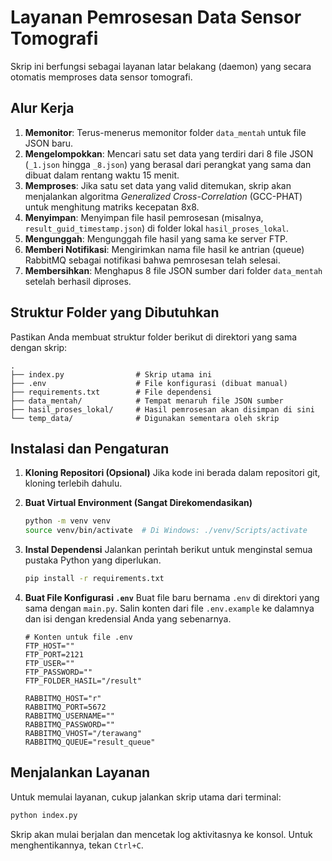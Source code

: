 # Layanan Pemrosesan Data Sensor Tomografi

Skrip ini berfungsi sebagai layanan latar belakang (daemon) yang secara otomatis memproses data sensor tomografi.

## Alur Kerja

1.  **Memonitor**: Terus-menerus memonitor folder `data_mentah` untuk file JSON baru.
2.  **Mengelompokkan**: Mencari satu set data yang terdiri dari 8 file JSON (`_1.json` hingga `_8.json`) yang berasal dari perangkat yang sama dan dibuat dalam rentang waktu 15 menit.
3.  **Memproses**: Jika satu set data yang valid ditemukan, skrip akan menjalankan algoritma _Generalized Cross-Correlation_ (GCC-PHAT) untuk menghitung matriks kecepatan 8x8.
4.  **Menyimpan**: Menyimpan file hasil pemrosesan (misalnya, `result_guid_timestamp.json`) di folder lokal `hasil_proses_lokal`.
5.  **Mengunggah**: Mengunggah file hasil yang sama ke server FTP.
6.  **Memberi Notifikasi**: Mengirimkan nama file hasil ke antrian (queue) RabbitMQ sebagai notifikasi bahwa pemrosesan telah selesai.
7.  **Membersihkan**: Menghapus 8 file JSON sumber dari folder `data_mentah` setelah berhasil diproses.

## Struktur Folder yang Dibutuhkan

Pastikan Anda membuat struktur folder berikut di direktori yang sama dengan skrip:

```
.
├── index.py                # Skrip utama ini
├── .env                    # File konfigurasi (dibuat manual)
├── requirements.txt        # File dependensi
├── data_mentah/            # Tempat menaruh file JSON sumber
├── hasil_proses_lokal/     # Hasil pemrosesan akan disimpan di sini
└── temp_data/              # Digunakan sementara oleh skrip
```

## Instalasi dan Pengaturan

1.  **Kloning Repositori (Opsional)**
    Jika kode ini berada dalam repositori git, kloning terlebih dahulu.

2.  **Buat Virtual Environment (Sangat Direkomendasikan)**

    ```bash
    python -m venv venv
    source venv/bin/activate  # Di Windows: ./venv/Scripts/activate
    ```

3.  **Instal Dependensi**
    Jalankan perintah berikut untuk menginstal semua pustaka Python yang diperlukan.

    ```bash
    pip install -r requirements.txt
    ```

4.  **Buat File Konfigurasi `.env`**
    Buat file baru bernama `.env` di direktori yang sama dengan `main.py`. Salin konten dari file `.env.example` ke dalamnya dan isi dengan kredensial Anda yang sebenarnya.

    ```dotenv
    # Konten untuk file .env
    FTP_HOST=""
    FTP_PORT=2121
    FTP_USER=""
    FTP_PASSWORD=""
    FTP_FOLDER_HASIL="/result"

    RABBITMQ_HOST="r"
    RABBITMQ_PORT=5672
    RABBITMQ_USERNAME=""
    RABBITMQ_PASSWORD=""
    RABBITMQ_VHOST="/terawang"
    RABBITMQ_QUEUE="result_queue"
    ```

## Menjalankan Layanan

Untuk memulai layanan, cukup jalankan skrip utama dari terminal:

```bash
python index.py
```

Skrip akan mulai berjalan dan mencetak log aktivitasnya ke konsol. Untuk menghentikannya, tekan `Ctrl+C`.
